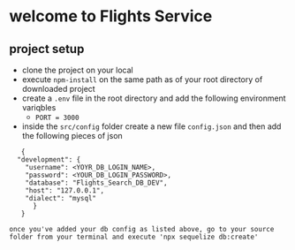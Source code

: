# welcome to Flights Service

## project setup
- clone the project on your local
- execute `npm-install` on the same path as of your root directory of downloaded project
- create a `.env` file in the root directory and add the following environment variqbles
    - `PORT = 3000`
- inside the `src/config` folder create a new file `config.json` and then add the following pieces of json

```
   {
  "development": {
    "username": <YOYR_DB_LOGIN_NAME>,
    "password": <YOUR_DB_LOGIN_PASSWORD>,
    "database": "Flights_Search_DB_DEV",
    "host": "127.0.0.1",
    "dialect": "mysql" 
      }
   }

```

`once you've added your db config as listed above, go to your source folder from your terminal and execute 'npx sequelize db:create'`